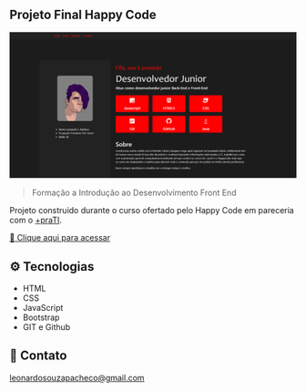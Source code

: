 ## Projeto Final Happy Code

![preview](./img/principal.png)

> Formação a Introdução ao Desenvolvimento Front End

Projeto construido durante o curso ofertado pelo Happy Code em pareceria com o <a href="https://www.maisprati.com.br/" target="_blank">+praTI</a>.

[🔗 Clique aqui para acessar](https://srleorn.github.io/HappyCode/)

## ⚙ Tecnologias

- HTML
- CSS
- JavaScript
- Bootstrap
- GIT e Github

## 📧 Contato

leonardosouzapacheco@gmail.com
